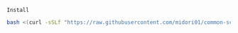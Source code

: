 `Install`
```bash
bash <(curl -sSLf "https://raw.githubusercontent.com/midori01/common-scripts/main/nginx/install.sh")
```
